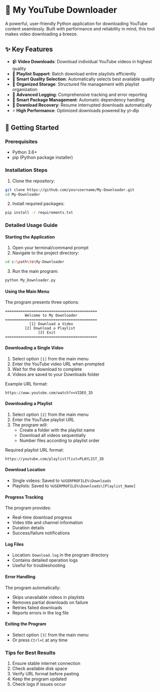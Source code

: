 # 🎥 My YouTube Downloader

A powerful, user-friendly Python application for downloading YouTube content seamlessly. Built with performance and reliability in mind, this tool makes video downloading a breeze.

## ✨ Key Features

- 📹 **Video Downloads**: Download individual YouTube videos in highest quality
- 📑 **Playlist Support**: Batch download entire playlists efficiently
- 🎯 **Smart Quality Selection**: Automatically selects best available quality
- 📂 **Organized Storage**: Structured file management with playlist organization
- 📝 **Advanced Logging**: Comprehensive tracking and error reporting
- 🔄 **Smart Package Management**: Automatic dependency handling
- 🚀 **Download Recovery**: Resume interrupted downloads automatically
- ⚡ **High Performance**: Optimized downloads powered by yt-dlp

## 🚀 Getting Started

### Prerequisites

- Python 3.6+
- pip (Python package installer)

### Installation Steps

1. Clone the repository:

```bash
git clone https://github.com/yourusername/My-Downloader.git
cd My-Downloader
```

2. Install required packages:

```bash
pip install -r requirements.txt
```

### Detailed Usage Guide

#### Starting the Application

1. Open your terminal/command prompt
2. Navigate to the project directory:

```bash
cd c:\path\to\My-Downloader
```

3. Run the main program:

```bash
python My_Downloader.py
```

#### Using the Main Menu

The program presents three options:

```
==========================================
         Welcome to My Downloader
==========================================
           [1] Download a Video
         [2] Download a Playlist
               [3] Exit
==========================================
```

#### Downloading a Single Video

1. Select option `[1]` from the main menu
2. Enter the YouTube video URL when prompted
3. Wait for the download to complete
4. Videos are saved to your Downloads folder

Example URL format:

```
https://www.youtube.com/watch?v=VIDEO_ID
```

#### Downloading a Playlist

1. Select option `[2]` from the main menu
2. Enter the YouTube playlist URL
3. The program will:
   - Create a folder with the playlist name
   - Download all videos sequentially
   - Number files according to playlist order

Required playlist URL format:

```
https://youtube.com/playlist?list=PLAYLIST_ID
```

#### Download Location

- Single videos: Saved to `%USERPROFILE%\Downloads`
- Playlists: Saved to `%USERPROFILE%\Downloads\[Playlist_Name]`

#### Progress Tracking

The program provides:

- Real-time download progress
- Video title and channel information
- Duration details
- Success/failure notifications

#### Log Files

- Location: `Download.log` in the program directory
- Contains detailed operation logs
- Useful for troubleshooting

#### Error Handling

The program automatically:

- Skips unavailable videos in playlists
- Removes partial downloads on failure
- Retries failed downloads
- Reports errors in the log file

#### Exiting the Program

- Select option `[3]` from the main menu
- Or press `Ctrl+C` at any time

### Tips for Best Results

1. Ensure stable internet connection
2. Check available disk space
3. Verify URL format before pasting
4. Keep the program updated
5. Check logs if issues occur
